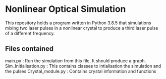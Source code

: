 # Nonlinear Optical Simulation

This repository holds a program written in Python 3.8.5 that simulations mixing 
two laser pulses in a nonlinear crystal to produce a third laser pulse of a 
different frequency.

## Files contained

main.py : Run the simulation from this file. It should produce a graph.
Sim_Initialisation.py : This contains classes to intialisation the simulation and the pulses
Crystal_module.py : Contains crystal information and functions

